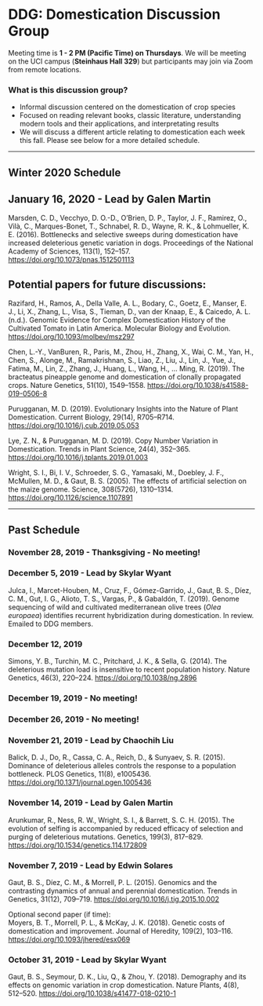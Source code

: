 # DDG: Domestication Discussion Group
Meeting time is **1 - 2 PM (Pacific Time) on Thursdays**. We will be meeting on the UCI campus (**Steinhaus Hall 329**) but participants may join via Zoom from remote locations.

### What is this discussion group?
- Informal discussion centered on the domestication of crop species
- Focused on reading relevant books, classic literature, understanding modern tools and their applications, and interpretating results
- We will discuss a different article relating to domestication each week this fall. Please see below for a more detailed schedule.

---

## Winter 2020 Schedule

## January 16, 2020 - Lead by Galen Martin
Marsden, C. D., Vecchyo, D. O.-D., O’Brien, D. P., Taylor, J. F., Ramirez, O., Vilà, C., Marques-Bonet, T., Schnabel, R. D., Wayne, R. K., & Lohmueller, K. E. (2016). Bottlenecks and selective sweeps during domestication have increased deleterious genetic variation in dogs. Proceedings of the National Academy of Sciences, 113(1), 152–157. https://doi.org/10.1073/pnas.1512501113

## Potential papers for future discussions:
Razifard, H., Ramos, A., Della Valle, A. L., Bodary, C., Goetz, E., Manser, E. J., Li, X., Zhang, L., Visa, S., Tieman, D., van der Knaap, E., & Caicedo, A. L. (n.d.). Genomic Evidence for Complex Domestication History of the Cultivated Tomato in Latin America. Molecular Biology and Evolution. https://doi.org/10.1093/molbev/msz297

Chen, L.-Y., VanBuren, R., Paris, M., Zhou, H., Zhang, X., Wai, C. M., Yan, H., Chen, S., Alonge, M., Ramakrishnan, S., Liao, Z., Liu, J., Lin, J., Yue, J., Fatima, M., Lin, Z., Zhang, J., Huang, L., Wang, H., … Ming, R. (2019). The bracteatus pineapple genome and domestication of clonally propagated crops. Nature Genetics, 51(10), 1549–1558. https://doi.org/10.1038/s41588-019-0506-8

Purugganan, M. D. (2019). Evolutionary Insights into the Nature of Plant Domestication. Current Biology, 29(14), R705–R714. https://doi.org/10.1016/j.cub.2019.05.053

Lye, Z. N., & Purugganan, M. D. (2019). Copy Number Variation in Domestication. Trends in Plant Science, 24(4), 352–365. https://doi.org/10.1016/j.tplants.2019.01.003

Wright, S. I., Bi, I. V., Schroeder, S. G., Yamasaki, M., Doebley, J. F., McMullen, M. D., & Gaut, B. S. (2005). The effects of artificial selection on the maize genome. Science, 308(5726), 1310–1314. https://doi.org/10.1126/science.1107891

---

## Past Schedule

### November 28, 2019 - Thanksgiving - No meeting!

### December 5, 2019 - Lead by Skylar Wyant
Julca, I., Marcet-Houben, M., Cruz, F., Gómez-Garrido, J., Gaut, B. S., Díez, C. M., Gut, I. G., Alioto, T. S., Vargas, P., & Gabaldón, T. (2019). Genome sequencing of wild and cultivated mediterranean olive trees (*Olea europaea*) identifies recurrent hybridization during domestication. In review. Emailed to DDG members.

### December 12, 2019
Simons, Y. B., Turchin, M. C., Pritchard, J. K., & Sella, G. (2014). The deleterious mutation load is insensitive to recent population history. Nature Genetics, 46(3), 220–224. https://doi.org/10.1038/ng.2896

### December 19, 2019 - No meeting!  

### December 26, 2019 - No meeting!  

### November 21, 2019 - Lead by Chaochih Liu
Balick, D. J., Do, R., Cassa, C. A., Reich, D., & Sunyaev, S. R. (2015). Dominance of deleterious alleles controls the response to a population bottleneck. PLOS Genetics, 11(8), e1005436. https://doi.org/10.1371/journal.pgen.1005436

### November 14, 2019 - Lead by Galen Martin
Arunkumar, R., Ness, R. W., Wright, S. I., & Barrett, S. C. H. (2015). The evolution of selfing is accompanied by reduced efficacy of selection and purging of deleterious mutations. Genetics, 199(3), 817–829. https://doi.org/10.1534/genetics.114.172809

### November 7, 2019 - Lead by Edwin Solares
Gaut, B. S., Díez, C. M., & Morrell, P. L. (2015). Genomics and the contrasting dynamics of annual and perennial domestication. Trends in Genetics, 31(12), 709–719. https://doi.org/10.1016/j.tig.2015.10.002

Optional second paper (if time):  
Moyers, B. T., Morrell, P. L., & McKay, J. K. (2018). Genetic costs of domestication and improvement. Journal of Heredity, 109(2), 103–116. https://doi.org/10.1093/jhered/esx069

### October 31, 2019 - Lead by Skylar Wyant
Gaut, B. S., Seymour, D. K., Liu, Q., & Zhou, Y. (2018). Demography and its effects on genomic variation in crop domestication. Nature Plants, 4(8), 512–520. https://doi.org/10.1038/s41477-018-0210-1  
